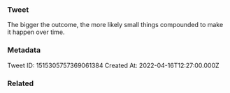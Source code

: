 ### Tweet
The bigger the outcome, the more likely small things compounded to make it happen over time.

### Metadata
Tweet ID: 1515305757369061384
Created At: 2022-04-16T12:27:00.000Z

### Related

